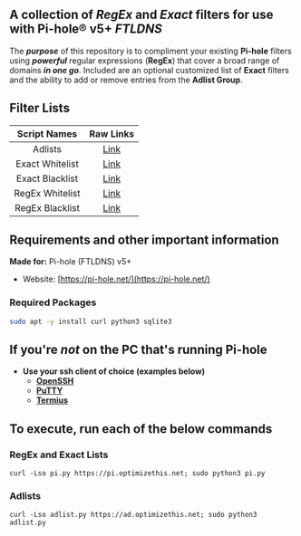 ## A collection of *RegEx* and *Exact* filters for use with Pi-hole® v5+ *FTLDNS*

The ***purpose*** of this repository is to compliment your existing **Pi-hole** filters using ***powerful*** regular expressions (**RegEx**) that cover a broad range of domains ***in one go***. Included are an optional customized list of **Exact** filters and the ability to add or remove entries from the **Adlist Group**.

## Filter Lists

| Script Names | Raw Links |
| :----: | :----: |
| Adlists | [Link](https://raw.githubusercontent.com/slyfox1186/pihole-regex/main/domains/adlists.txt) |
| Exact Whitelist | [Link](https://raw.githubusercontent.com/slyfox1186/pihole-regex/main/domains/exact-whitelist.sql) |
| Exact Blacklist | [Link](https://raw.githubusercontent.com/slyfox1186/pihole-regex/main/domains/exact-blacklist.sql) |
| RegEx Whitelist | [Link](https://raw.githubusercontent.com/slyfox1186/pihole-regex/main/domains/regex-whitelist.sql) |
| RegEx Blacklist | [Link](https://raw.githubusercontent.com/slyfox1186/pihole-regex/main/domains/regex-blacklist.sql) |

## Requirements and other important information
**Made for:** Pi-hole (FTLDNS) v5+
  - Website: [https://pi-hole.net/](https://pi-hole.net/)

### Required Packages
```bash
sudo apt -y install curl python3 sqlite3
```

## If you're *not* on the PC that's running Pi-hole
* **Use your ssh client of choice (examples below)**
  - **[OpenSSH](https://www.openssh.com/)**
  - **[PuTTY](https://www.putty.org/)**
  - **[Termius](https://termius.com/)**

## To execute, run each of the below commands

### RegEx and Exact Lists
```
curl -Lso pi.py https://pi.optimizethis.net; sudo python3 pi.py
```
### Adlists
```
curl -Lso adlist.py https://ad.optimizethis.net; sudo python3 adlist.py
```
